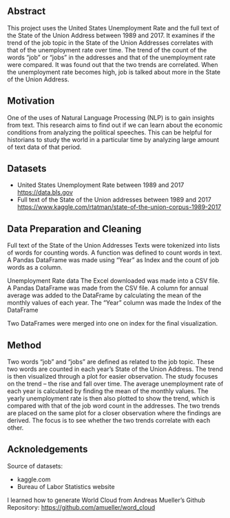 ## Abstract
This project uses the United States Unemployment Rate and the full text of the State of the Union Address between 1989 and 2017. It examines if the trend of the job topic in the State of the Union Addresses correlates with that of the unemployment rate over time. The trend of the count of the words “job” or “jobs” in the addresses and that of the unemployment rate were compared. It was found out that the two trends are correlated. When the unemployment rate becomes high, job is talked about more in the State of the Union Address. 

## Motivation
One of the uses of Natural Language Processing (NLP) is to gain insights from text. This research aims to find out if we can learn about the economic conditions from analyzing the political speeches. This can be helpful for historians to study the world in a particular time by analyzing large amount of text data of that period.

## Datasets
* United States Unemployment Rate between 1989 and 2017  https://data.bls.gov
* Full text of the State of the Union addresses between 1989 and 2017 https://www.kaggle.com/rtatman/state-of-the-union-corpus-1989-2017

## Data Preparation and Cleaning
Full text of the State of the Union Addresses
Texts were tokenized into lists of words for counting words. A function was defined to count words in text.
A Pandas DataFrame was made using “Year” as Index and the count of job words as a column.

Unemployment Rate data
The Excel downloaded was made into a CSV file. 
A Pandas DataFrame was made from the CSV file.
A column for annual average was added to the DataFrame by calculating the mean of the monthly values of each year.
The “Year” column was made the Index of the DataFrame 

Two DataFrames were merged into one on index for the final visualization.

## Method
Two words “job” and “jobs” are defined as related to the job topic.
These two words are counted in each year’s State of the Union Address. The trend is then visualized through a plot for easier observation. The study focuses on the trend – the rise and fall over time.
The average unemployment rate of each year is calculated by finding the mean of the monthly values. The yearly unemployment rate is then also plotted to show the trend, which is compared with that of the job word count in the addresses. 
The two trends are placed on the same plot for a closer observation where the findings are derived. The focus is to see whether the two trends correlate with each other.

## Acknoledgements
Source of datasets: 
* kaggle.com
* Bureau of Labor Statistics website

I learned how to generate World Cloud from Andreas Mueller’s Github Repository: https://github.com/amueller/word_cloud
